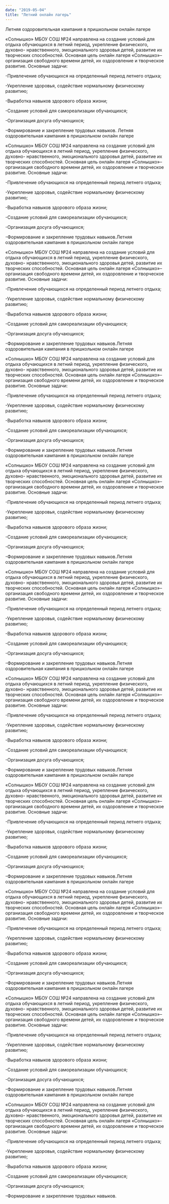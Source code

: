 ```yaml
---
date: "2019-05-04"
title: "Летний онлайн лагерь"
---
```


Летняя оздоровительная кампания в пришкольном онлайн лагере

«Солнышко» МБОУ СОШ №24 направлена на создание условий для отдыха обучающихся в летний период, укрепление физического, духовно- нравственного, эмоционального здоровья детей, развитие их творческих способностей.
Основная цель онлайн лагеря «Солнышко»– организация свободного времени детей, их оздоровление и творческое развитие.
Основные задачи:

-Привлечение обучающихся на определенный период летнего отдыха;

-Укрепление здоровья, содействие нормальному физическому развитию;

-Выработка навыков здорового образа жизни;

-Создание условий для самореализации обучающихся;

-Организация досуга обучающихся;

-Формирование и закрепление трудовых навыков.
Летняя оздоровительная кампания в пришкольном онлайн лагере

«Солнышко» МБОУ СОШ №24 направлена на создание условий для отдыха обучающихся в летний период, укрепление физического, духовно- нравственного, эмоционального здоровья детей, развитие их творческих способностей.
Основная цель онлайн лагеря «Солнышко»– организация свободного времени детей, их оздоровление и творческое развитие.
Основные задачи:

-Привлечение обучающихся на определенный период летнего отдыха;

-Укрепление здоровья, содействие нормальному физическому развитию;

-Выработка навыков здорового образа жизни;

-Создание условий для самореализации обучающихся;

-Организация досуга обучающихся;

-Формирование и закрепление трудовых навыков.Летняя оздоровительная кампания в пришкольном онлайн лагере

«Солнышко» МБОУ СОШ №24 направлена на создание условий для отдыха обучающихся в летний период, укрепление физического, духовно- нравственного, эмоционального здоровья детей, развитие их творческих способностей.
Основная цель онлайн лагеря «Солнышко»– организация свободного времени детей, их оздоровление и творческое развитие.
Основные задачи:

-Привлечение обучающихся на определенный период летнего отдыха;

-Укрепление здоровья, содействие нормальному физическому развитию;

-Выработка навыков здорового образа жизни;

-Создание условий для самореализации обучающихся;

-Организация досуга обучающихся;

-Формирование и закрепление трудовых навыков.Летняя оздоровительная кампания в пришкольном онлайн лагере

«Солнышко» МБОУ СОШ №24 направлена на создание условий для отдыха обучающихся в летний период, укрепление физического, духовно- нравственного, эмоционального здоровья детей, развитие их творческих способностей.
Основная цель онлайн лагеря «Солнышко»– организация свободного времени детей, их оздоровление и творческое развитие.
Основные задачи:

-Привлечение обучающихся на определенный период летнего отдыха;

-Укрепление здоровья, содействие нормальному физическому развитию;

-Выработка навыков здорового образа жизни;

-Создание условий для самореализации обучающихся;

-Организация досуга обучающихся;

-Формирование и закрепление трудовых навыков.Летняя оздоровительная кампания в пришкольном онлайн лагере

«Солнышко» МБОУ СОШ №24 направлена на создание условий для отдыха обучающихся в летний период, укрепление физического, духовно- нравственного, эмоционального здоровья детей, развитие их творческих способностей.
Основная цель онлайн лагеря «Солнышко»– организация свободного времени детей, их оздоровление и творческое развитие.
Основные задачи:

-Привлечение обучающихся на определенный период летнего отдыха;

-Укрепление здоровья, содействие нормальному физическому развитию;

-Выработка навыков здорового образа жизни;

-Создание условий для самореализации обучающихся;

-Организация досуга обучающихся;

-Формирование и закрепление трудовых навыков.Летняя оздоровительная кампания в пришкольном онлайн лагере

«Солнышко» МБОУ СОШ №24 направлена на создание условий для отдыха обучающихся в летний период, укрепление физического, духовно- нравственного, эмоционального здоровья детей, развитие их творческих способностей.
Основная цель онлайн лагеря «Солнышко»– организация свободного времени детей, их оздоровление и творческое развитие.
Основные задачи:

-Привлечение обучающихся на определенный период летнего отдыха;

-Укрепление здоровья, содействие нормальному физическому развитию;

-Выработка навыков здорового образа жизни;

-Создание условий для самореализации обучающихся;

-Организация досуга обучающихся;

-Формирование и закрепление трудовых навыков.Летняя оздоровительная кампания в пришкольном онлайн лагере

«Солнышко» МБОУ СОШ №24 направлена на создание условий для отдыха обучающихся в летний период, укрепление физического, духовно- нравственного, эмоционального здоровья детей, развитие их творческих способностей.
Основная цель онлайн лагеря «Солнышко»– организация свободного времени детей, их оздоровление и творческое развитие.
Основные задачи:

-Привлечение обучающихся на определенный период летнего отдыха;

-Укрепление здоровья, содействие нормальному физическому развитию;

-Выработка навыков здорового образа жизни;

-Создание условий для самореализации обучающихся;

-Организация досуга обучающихся;

-Формирование и закрепление трудовых навыков.Летняя оздоровительная кампания в пришкольном онлайн лагере

«Солнышко» МБОУ СОШ №24 направлена на создание условий для отдыха обучающихся в летний период, укрепление физического, духовно- нравственного, эмоционального здоровья детей, развитие их творческих способностей.
Основная цель онлайн лагеря «Солнышко»– организация свободного времени детей, их оздоровление и творческое развитие.
Основные задачи:

-Привлечение обучающихся на определенный период летнего отдыха;

-Укрепление здоровья, содействие нормальному физическому развитию;

-Выработка навыков здорового образа жизни;

-Создание условий для самореализации обучающихся;

-Организация досуга обучающихся;

-Формирование и закрепление трудовых навыков.Летняя оздоровительная кампания в пришкольном онлайн лагере

«Солнышко» МБОУ СОШ №24 направлена на создание условий для отдыха обучающихся в летний период, укрепление физического, духовно- нравственного, эмоционального здоровья детей, развитие их творческих способностей.
Основная цель онлайн лагеря «Солнышко»– организация свободного времени детей, их оздоровление и творческое развитие.
Основные задачи:

-Привлечение обучающихся на определенный период летнего отдыха;

-Укрепление здоровья, содействие нормальному физическому развитию;

-Выработка навыков здорового образа жизни;

-Создание условий для самореализации обучающихся;

-Организация досуга обучающихся;

-Формирование и закрепление трудовых навыков.Летняя оздоровительная кампания в пришкольном онлайн лагере

«Солнышко» МБОУ СОШ №24 направлена на создание условий для отдыха обучающихся в летний период, укрепление физического, духовно- нравственного, эмоционального здоровья детей, развитие их творческих способностей.
Основная цель онлайн лагеря «Солнышко»– организация свободного времени детей, их оздоровление и творческое развитие.
Основные задачи:

-Привлечение обучающихся на определенный период летнего отдыха;

-Укрепление здоровья, содействие нормальному физическому развитию;

-Выработка навыков здорового образа жизни;

-Создание условий для самореализации обучающихся;

-Организация досуга обучающихся;

-Формирование и закрепление трудовых навыков.Летняя оздоровительная кампания в пришкольном онлайн лагере

«Солнышко» МБОУ СОШ №24 направлена на создание условий для отдыха обучающихся в летний период, укрепление физического, духовно- нравственного, эмоционального здоровья детей, развитие их творческих способностей.
Основная цель онлайн лагеря «Солнышко»– организация свободного времени детей, их оздоровление и творческое развитие.
Основные задачи:

-Привлечение обучающихся на определенный период летнего отдыха;

-Укрепление здоровья, содействие нормальному физическому развитию;

-Выработка навыков здорового образа жизни;

-Создание условий для самореализации обучающихся;

-Организация досуга обучающихся;

-Формирование и закрепление трудовых навыков.

